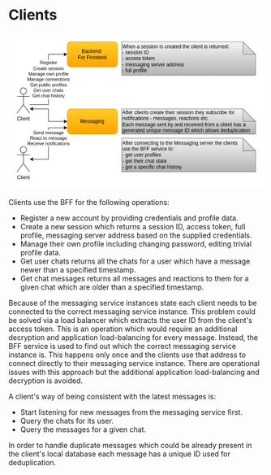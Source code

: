 # Clients

![Clients](images/cecochat-clients.png)

Clients use the BFF for the following operations:
* Register a new account by providing credentials and profile data.
* Create a new session which returns a session ID, access token, full profile, messaging server address based on the supplied credentials.
* Manage their own profile including changing password, editing trivial profile data.
* Get user chats returns all the chats for a user which have a message newer than a specified timestamp.
* Get chat messages returns all messages and reactions to them for a given chat which are older than a specified timestamp.

Because of the messaging service instances state each client needs to be connected to the correct messaging service instance. This problem could be solved via a load balancer which extracts the user ID from the client's access token. This is an operation which would require an additional decryption and application load-balancing for every message. Instead, the BFF service is used to find out which the correct messaging service instance is. This happens only once and the clients use that address to connect directly to their messaging service instance. There are operational issues with this approach but the additional application load-balancing and decryption is avoided.

A client's way of being consistent with the latest messages is:
* Start listening for new messages from the messaging service first.
* Query the chats for its user.
* Query the messages for a given chat.

In order to handle duplicate messages which could be already present in the client's local database each message has a unique ID used for deduplication.
